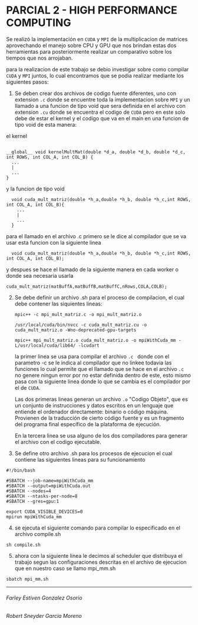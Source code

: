 # PARCIAL 2 - HIGH PERFORMANCE COMPUTING

Se realizó la implementación en ```CUDA``` y ```MPI``` de la multiplicacion de matrices
aprovechando el manejo sobre CPU y GPU que nos brindan estas dos herramientas
para posteriormente realizar un comparativo sobre los tiempos que nos arrojaban.

para la realizacion de este trabajo se debio investigar sobre como compilar ```CUDA``` y ```MPI``` juntos, lo cual encontramos que se podia realizar mediante los siguientes pasos:

1. Se deben crear dos archivos de codigo fuente diferentes, uno con extension ```.c``` donde se encuentre toda la implementacion sobre ```MPI``` y un llamado a una funcion de tipo void que sera definida en el archivo con extension ```.cu``` donde se encuentra el codigo de ```CUDA``` pero en este solo debe de estar el kernel y el codigo que va en el main en una funcion de tipo void de esta manera:

  el kernel

  ```

  __global__ void kernelMultMat(double *d_a, double *d_b, double *d_c, int ROWS, int COL_A, int COL_B) {
    ...
    |
    ...
  }

  ```
  y la funcion de tipo void
```
  void cuda_mult_matriz(double *h_a,double *h_b, double *h_c,int ROWS, int COL_A, int COL_B){
    ...
    |
    ...
  }

  ```

  para el llamado en el archivo .c primero se le dice al compilador que se va usar esta funcion con la siguiente linea

  ```
    void cuda_mult_matriz(double *h_a,double *h_b, double *h_c,int ROWS, int COL_A, int COL_B);
  ```

  y despues se hace el llamado de la siguiente manera en cada worker o donde sea necesaria usarla
  ```
  cuda_mult_matriz(matBuffA,matBuffB,matBuffC,nRows,COLA,COLB);
  ```

2. Se debe definir un archivo .sh para el proceso de compilacion, el cual debe contener las siquientes lineas:

    ```
    mpic++ -c mpi_mult_matriz.c -o mpi_mult_matriz.o

    /usr/local/cuda/bin/nvcc -c cuda_mult_matriz.cu -o cuda_mult_matriz.o -Wno-deprecated-gpu-targets

    mpic++ mpi_mult_matriz.o cuda_mult_matriz.o -o mpiWithCuda_mm -L/usr/local/cuda/lib64/ -lcudart
    ```

    la primer linea se usa para compilar el archivo ```.c ``` donde con el parametro -c se le indica al compilador que no linkee todavia las funciones lo cual permite que el llamado que se hace en el archivo ```.c ```no genere ningun error por no estar definida dentro de este, esto mismo pasa con la siguiente linea donde lo que se cambia es el compilador por el de ```CUDA```.

    Las dos primeras lineas generan un archivo ```.o```  "Codigo Objeto", que es un conjunto de instrucciones y datos escritos en un lenguaje que entiende el ordenador directamente: binario o código máquina. Provienen de la traducción de cierto código fuente y es un fragmento del programa final específico de la plataforma de ejecución.

    En la tercera linea se usa alguno de los dos compiladores para generar el archivo con el codigo ejecutable.

3. Se define otro archivo .sh para los procesos de ejecucion el cual contiene las siguientes lineas para su funcionamiento

  ```
  #!/bin/bash

  #SBATCH --job-name=mpiWithCuda_mm
  #SBATCH --output=mpiWithCuda.out
  #SBATCH --nodes=4
  #SBATCH --ntasks-per-node=8
  #SBATCH --gres=gpu:1

  export CUDA_VISIBLE_DEVICES=0
  mpirun mpiWithCuda_mm
  ```
4. se ejecuta el siguiente comando para compilar lo especificado en el archivo compile.sh

  ```
  sh compile.sh
  ```
5. ahora con la siguiente linea le decimos al scheduler que distribuya el trabajo segun las configuraciones descritas en el archivo de ejecucion que en nuestro caso se llamo mpi_mm.sh

  ```
  sbatch mpi_mm.sh
  ```






***
###### Farley Estiven Gonzalez Osorio
###### Robert Sneyder Garcia Moreno
